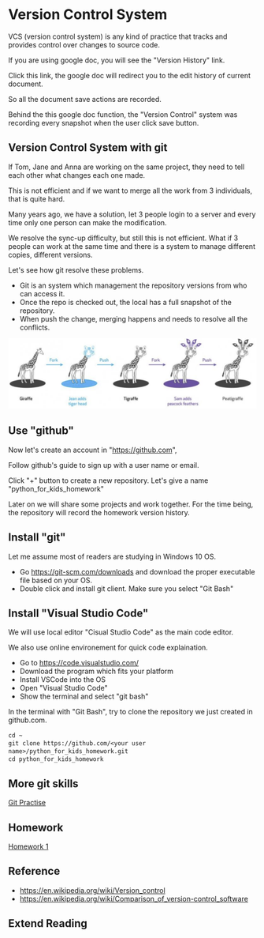 # Version Control System

VCS (version control system) is any kind of practice that tracks and provides control over changes to source code.

If you are using google doc, you will see the "Version History" link.

Click this link, the google doc will redirect you to the edit history of current document.

So all the document save actions are recorded.

Behind the this google doc function, the "Version Control" system was recording every snapshot when the user click save button.

## Version Control System with git

If Tom, Jane and Anna are working on the same project, they need to tell each other what changes each one made.

This is not efficient and if we want to merge all the work from 3 individuals, that is quite hard.

Many years ago, we have a solution, let 3 people login to a server and every time only one person can make the modification.

We resolve the sync-up difficulty, but still this is not efficient. What if 3 people can work at the same time and there is a system to manage different copies, different versions.

Let's see how git resolve these problems.

- Git is an system which management the repository versions from who can access it.
- Once the repo is checked out, the local has a full snapshot of the repository.
- When push the change, merging happens and needs to resolve all the conflicts.

![git for kid](../assets/git_for_kid.png)

## Use "github"

Now let's create an account in "https://github.com",

Follow github's guide to sign up with a user name or email.

Click "+" button to create a new repository. Let's give a name "python_for_kids_homework"

Later on we will share some projects and work together. For the time being, the repository will record the homework version history.

## Install "git"

Let me assume most of readers are studying in Windows 10 OS.

- Go https://git-scm.com/downloads and download the proper executable file based on your OS.
- Double click and install git client. Make sure you select "Git Bash"

## Install "Visual Studio Code"

We will use local editor "Cisual Studio Code" as the main code editor.

We also use online environement for quick code explaination.


- Go to https://code.visualstudio.com/
- Download the program which fits your platform
- Install VSCode into the OS
- Open "Visual Studio Code"
- Show the terminal and select "git bash"

In the terminal with "Git Bash", try to clone the repository we just created in github.com.

```shell
cd ~
git clone https://github.com/<your user name>/python_for_kids_homework.git
cd python_for_kids_homework
```

## More git skills

[Git Practise](git.md)


## Homework

[Homework 1](../homework/basis_vcs.md ':include')

## Reference

- https://en.wikipedia.org/wiki/Version_control
- https://en.wikipedia.org/wiki/Comparison_of_version-control_software


## Extend Reading


